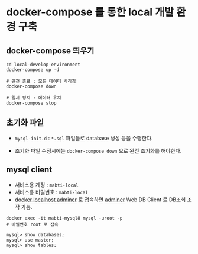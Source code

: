 # docker-compose 를 통한 local 개발 환경 구축
## docker-compose 띄우기
```
cd local-develop-environment
docker-compose up -d

# 완전 종료 : 모든 데이터 사라짐
docker-compose down

# 일시 정지 : 데이터 유지
docker-compose stop
```

## 초기화 파일
* `mysql-init.d` : `*.sql` 파일들로 database 생성 등을 수행한다.

* 초기화 파일 수정시에는 `docker-compose down` 으로 완전 초기화를 해야한다.

## mysql client
* 서비스용 계정 : `mabti-local`
* 서비스용 비밀번호 : `mabti-local`
* [docker localhost adminer](http://localhost:18080) 로 접속하면 [adminer](https://www.adminer.org) Web DB Client 로 DB조회 조작 가능.

```shell
docker exec -it mabti-mysql8 mysql -uroot -p
# 비밀번호 root 로 접속

mysql> show databases;
mysql> use master;
mysql> show tables;
```
